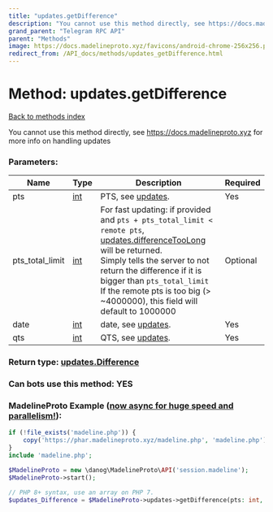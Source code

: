 ```yaml
---
title: "updates.getDifference"
description: "You cannot use this method directly, see https://docs.madelineproto.xyz for more info on handling updates"
grand_parent: "Telegram RPC API"
parent: "Methods"
image: https://docs.madelineproto.xyz/favicons/android-chrome-256x256.png
redirect_from: /API_docs/methods/updates_getDifference.html
---
```

# Method: updates.getDifference
[Back to methods index](index.html)



You cannot use this method directly, see https://docs.madelineproto.xyz for more info on handling updates

### Parameters:

| Name     |    Type       | Description | Required |
|----------|---------------|-------------|----------|
|pts|[int](/API_docs/types/int.html) | PTS, see [updates](https://core.telegram.org/api/updates). | Yes|
|pts\_total\_limit|[int](/API_docs/types/int.html) | For fast updating: if provided and `pts + pts_total_limit < remote pts`, [updates.differenceTooLong](../constructors/updates.differenceTooLong.html) will be returned.<br>Simply tells the server to not return the difference if it is bigger than `pts_total_limit`<br>If the remote pts is too big (&gt; ~4000000), this field will default to 1000000 | Optional|
|date|[int](/API_docs/types/int.html) | date, see [updates](https://core.telegram.org/api/updates). | Yes|
|qts|[int](/API_docs/types/int.html) | QTS, see [updates](https://core.telegram.org/api/updates). | Yes|


### Return type: [updates.Difference](/API_docs/types/updates.Difference.html)

### Can bots use this method: **YES**


### MadelineProto Example ([now async for huge speed and parallelism!](https://docs.madelineproto.xyz/docs/ASYNC.html)):


```php
if (!file_exists('madeline.php')) {
    copy('https://phar.madelineproto.xyz/madeline.php', 'madeline.php');
}
include 'madeline.php';

$MadelineProto = new \danog\MadelineProto\API('session.madeline');
$MadelineProto->start();

// PHP 8+ syntax, use an array on PHP 7.
$updates_Difference = $MadelineProto->updates->getDifference(pts: int, pts_total_limit: int, date: int, qts: int, );
```

